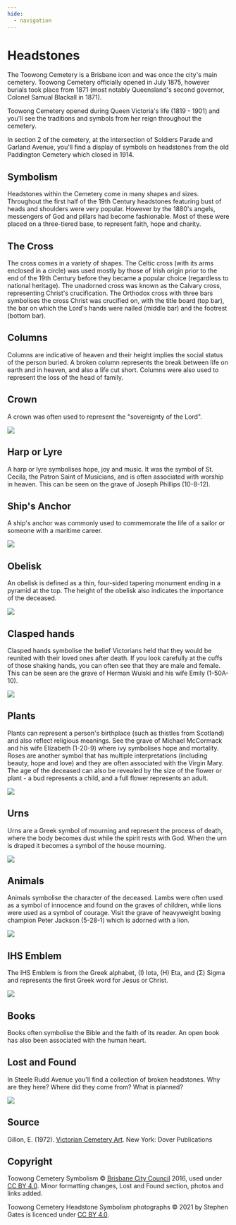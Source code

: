 ```yaml
---
hide:
  - navigation
---
```


#  Headstones


The Toowong Cemetery is a Brisbane icon and was once the city's main cemetery. Toowong Cemetery officially opened in July 1875, however burials took place from 1871 (most notably Queensland's second governor, Colonel Samual Blackall in 1871).

Toowong Cemetery opened during Queen Victoria's life (1819 - 1901) and you'll see the traditions and symbols from her reign throughout the cemetery.

In section 2 of the cemetery, at the intersection of Soldiers Parade and Garland Avenue, you'll find a display of symbols on headstones from the old Paddington Cemetery which closed in 1914. 

<!-- photo --> 

<!-- link to map --> 

## Symbolism

Headstones within the Cemetery come in many shapes and sizes. Throughout the first half of the 19th Century headstones featuring bust of heads and shoulders were very popular. However by the 1880's angels, messengers of God and pillars had become fashionable. Most of these were placed on a three-tiered base, to represent faith, hope and charity. 

## The Cross

The cross comes in a variety of shapes. The Celtic cross (with its arms enclosed in a circle) was used mostly by those of Irish origin prior to the end of the 19th Century before they became a popular choice (regardless to national heritage). The unadorned cross was known as the Calvary cross, representing Christ's crucification. The Orthodox cross with three bars symbolises the cross Christ was crucified on, with the title board (top bar), the bar on which the Lord's hands were nailed (middle bar) and the footrest (bottom bar).

<!--
Examples include:
- the Orthodox crosses in portion 4
- the Celtic cross for Charles Bragg (1-44-14)
-->

<!-- photos --> 
<!-- add caption and plot id -->

## Columns

Columns are indicative of heaven and their height implies the social status of the person buried. A broken column represents the break between life on earth and in heaven, and also a life cut short. Columns were also used to represent the loss of the head of family.

## Crown

A crown was often used to represent the "sovereignty of the Lord".

![](../assets/crown.jpg)
<!-- add caption and plot id -->

## Harp or Lyre

A harp or lyre symbolises hope, joy and music. It was the symbol of St. Cecila, the Patron Saint of Musicians, and is often associated with worship in heaven. This can be seen on the grave of Joseph Phillips (10-8-12).

<!-- photos of grave of Joseph Phillips (10-8-12) --> 
<!-- add caption and plot id -->

## Ship's Anchor

A ship's anchor was commonly used to commemorate the life of a sailor or someone with a maritime career. 

![](../assets/anchor.jpg)
<!-- add caption and plot id -->

## Obelisk

An obelisk is defined as a thin, four-sided tapering monument ending in a pyramid at the top. The height of the obelisk also indicates the importance of the deceased. 

![](../assets/obelisk.jpg)
<!-- add caption and plot id -->

## Clasped hands

Clasped hands symbolise the belief Victorians held that they would be reunited with their loved ones after death. If you look carefully at the cuffs of those shaking hands, you can often see that they are male and female. This can be seen are the grave of Herman Wuiski and his wife Emily (1-50A-10).

![](../assets/clasped-hands.jpg)
<!-- add caption and plot id -->
<!-- get photo of of Herman Wuiski and his wife Emily (1-50A-10) -->

## Plants

Plants can represent a person's birthplace (such as thistles from Scotland) and also reflect religious meanings. See the grave of Michael McCormack and his wife Elizabeth (1-20-9) where ivy symbolises hope and mortality. Roses are another symbol that has multiple interpretations (including beauty, hope and love) and they are often associated with the Virgin Mary. The age of the deceased can also be revealed by the size of the flower or plant - a bud represents a child, and a full flower represents an adult. 

![](../assets/plant.jpg)
<!-- add caption and plot id -->
<!-- Get photo of Michael McCormack and his wife Elizabeth (1-20-9) -->

## Urns

Urns are a Greek symbol of mourning and represent the process of death, where the body becomes dust while the spirit rests with God. When the urn is draped it becomes a symbol of the house mourning.

![](../assets/urn.jpg)
<!-- add caption and plot id -->

## Animals

Animals symbolise the character of the deceased. Lambs were often used as a symbol of innocence and found on the graves of children, while lions were used as a symbol of courage. Visit the grave of heavyweight boxing champion Peter Jackson (5-28-1) which is adorned with a lion.

![](../assets/lion.jpg)
<!-- add caption and plot id -->

## IHS Emblem

The IHS Emblem is from the Greek alphabet, (I) Iota, (H) Eta, and (Σ) Sigma and represents the first Greek word for Jesus or Christ. 

![](../assets/ihs.jpg)
<!-- add caption and plot id -->

## Books

Books often symbolise the Bible and the faith of its reader. An open book has also been associated with the human heart.

<!-- photos --> 
<!-- add caption and plot id -->

## Lost and Found

In Steele Rudd Avenue you'll find a collection of broken headstones. Why are they here? Where did they come from? What is planned? 

![](../assets/lost-and-found.jpg)
<!-- add caption and plot id -->

## Source

Gillon, E. (1972). [Victorian Cemetery Art][Victorian Cemetery Art]. New York: Dover Publications 

## Copyright

Toowong Cemetery Symbolism © [Brisbane City Council](https://www.brisbane.qld.gov.au) 2016, used under [CC BY 4.0][cc-by]. Minor formatting changes, Lost and Found section, photos and links added.

Toowong Cemetery Headstone Symbolism photographs © 2021 by Stephen Gates is licenced under [CC BY 4.0][cc-by].

<!-- Links -->

[cc-by]: https://creativecommons.org/licenses/by/4.0/  "Creative Commons Attribution 4.0 Licence"
[Victorian Cemetery Art]: http://onesearch.slq.qld.gov.au/primo-explore/fulldisplay?docid=slq_alma21121028210002061&context=L&vid=SLQ&lang=en_US&search_scope=SLQ_PCI_EBSCO&adaptor=Local%20Search%20Engine&tab=all&query=any,contains,Victorian%20Cemetery%20Art "Victorian Cemetery Art in the State Library of Queensland Catalogue"
